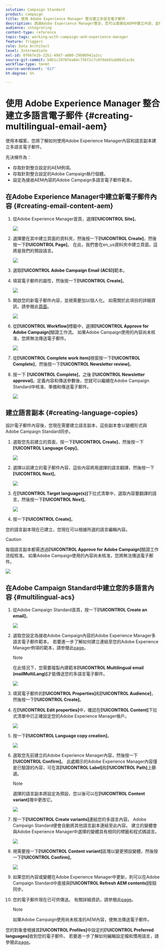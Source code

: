 ```yaml
---
solution: Campaign Standard
product: campaign
title: 使用 Adobe Experience Manager 整合建立多語言電子郵件.
description: 透過Adobe Experience Manager整合，您可以直接在AEM中建立內容，並稍後在Adobe Campaign中使用。
audience: integrating
content-type: reference
topic-tags: working-with-campaign-and-experience-manager
feature: Triggers
role: Data Architect
level: Intermediate
exl-id: 0f66fe2b-22b1-49d7-a080-29b00941a2cc
source-git-commit: b0b1c2978fea84c736f2c7c0fdeb91ab0bd1ac8c
workflow-type: tm+mt
source-wordcount: '617'
ht-degree: 5%

---
```


# 使用 Adobe Experience Manager 整合建立多語言電子郵件 {#creating-multilingual-email-aem}

使用本檔案，您將了解如何使用Adobe Experience Manager內容和語言副本建立多語言電子郵件。

先決條件為：

* 存取針對整合設定的AEM例項。
* 存取針對整合設定的Adobe Campaign執行個體。
* 設定為接收AEM內容的Adobe Campaign多語言電子郵件範本。

## 在Adobe Experience Manager中建立新電子郵件內容 {#creating-email-content-aem}

1. 從Adobe Experience Manager首頁，選擇&#x200B;**[!UICONTROL Site]**。

   ![](assets/aem_acs_1.png)

1. 選擇要在其中建立頁面的資料夾，然後按一下&#x200B;**[!UICONTROL Create]**，然後按一下&#x200B;**[!UICONTROL Page]**。 在此，我們會在en_us資料夾中建立頁面，這將是我們的預設語言。

   ![](assets/aem_acs_2.png)

1. 選取&#x200B;**[!UICONTROL Adobe Campaign Email (ACS)]**&#x200B;範本。

1. 填寫電子郵件的屬性，然後按一下&#x200B;**[!UICONTROL Create]**。

   ![](assets/aem_acs_3.png)

1. 開啟您的新電子郵件內容，並視需要加以個人化。 如需關於此項目的詳細資訊，請參閱此[頁面](../../integrating/using/creating-email-experience-manager.md#editing-email-aem)。

   ![](assets/aem_acs_4.png)

1. 從&#x200B;**[!UICONTROL Workflow]**&#x200B;標籤中，選擇&#x200B;**[!UICONTROL Approve for Adobe Campaign]**&#x200B;驗證工作流。 如果Adobe Campaign使用的內容尚未核准，您將無法傳送電子郵件。

   ![](assets/aem_acs_7.png)

1. 從&#x200B;**[!UICONTROL Complete work item]**&#x200B;視窗按一下&#x200B;**[!UICONTROL Complete]**，然後按一下&#x200B;**[!UICONTROL Newsletter review]**。

1. 按一下 **[!UICONTROL Complete]**，之後 **[!UICONTROL Newsletter approval]**。定義內容和傳送參數後，您就可以繼續在Adobe Campaign Standard中核准、準備和傳送電子郵件。

   ![](assets/aem_acs_8.png)

## 建立語言副本 {#creating-language-copies}

設計電子郵件內容後，您現在需要建立語言副本，這些副本會以變體形式與Adobe Campaign Standard同步。

1. 選取您先前建立的頁面，按一下&#x200B;**[!UICONTROL Create]**，然後按一下&#x200B;**[!UICONTROL Language Copy]**。

   ![](assets/aem_acs_5.png)

1. 選擇以前建立的電子郵件內容，這些內容將用選擇的語言翻譯，然後按一下&#x200B;**[!UICONTROL Next]**。

   ![](assets/aem_acs_6.png)

1. 在&#x200B;**[!UICONTROL Target language(s)]**&#x200B;下拉式清單中，選取內容要翻譯的語言，然後按一下&#x200B;**[!UICONTROL Next]**。

   ![](assets/aem_acs_9.png)

1. 按一下&#x200B;**[!UICONTROL Create]**。

您的語言副本現在已建立，您現在可以根據所選的語言編輯內容。

>[!CAUTION]
>
>每個語言副本都需透過&#x200B;**[!UICONTROL Approve for Adobe Campaign]**&#x200B;驗證工作流程核准。 如果Adobe Campaign使用的內容尚未核准，您將無法傳送電子郵件。

![](assets/aem_acs_11.png)

## 在Adobe Campaign Standard中建立您的多語言內容 {#multilingual-acs}

1. 從Adobe Campaign Standard首頁，按一下&#x200B;**[!UICONTROL Create an email]**。

   ![](assets/aem_acs_12.png)

1. 選取您設定為接收Adobe Campaign內容的Adobe Experience Manager多語言電子郵件範本。 若要進一步了解如何建立連結至您的Adobe Experience Manager例項的範本，請參閱此[page](../../integrating/using/configure-experience-manager.md#config-acs)。

   >[!NOTE]
   >
   >在此情況下，您需要複製內建範本&#x200B;**[!UICONTROL Multilingual email (mailMultiLang)]**&#x200B;才能傳送您的多語言電子郵件。

   ![](assets/aem_acs_13.png)

1. 填寫電子郵件的&#x200B;**[!UICONTROL Properties]**&#x200B;和&#x200B;**[!UICONTROL Audience]**，然後按一下&#x200B;**[!UICONTROL Create]**。

1. 在&#x200B;**[!UICONTROL Edit properties]**&#x200B;中，確認在&#x200B;**[!UICONTROL Content]**&#x200B;下拉式清單中已正確設定您的Adobe Experience Manager帳戶。

   ![](assets/aem_acs_20.png)

1. 按一下&#x200B;**[!UICONTROL Language copy creation]**。

   ![](assets/aem_acs_16.png)

1. 選取您先前建立的Adobe Experience Manager內容，然後按一下&#x200B;**[!UICONTROL Confirm]**。 此處顯示的Adobe Experience Manager內容僅是已驗證的內容，可在其&#x200B;**[!UICONTROL Label]**&#x200B;和&#x200B;**[!UICONTROL Path]**&#x200B;上篩選。

   >[!NOTE]
   >
   >選擇的語言副本將設定為預設，您以後可以在&#x200B;**[!UICONTROL Content variant]**&#x200B;塊中更改它。

   ![](assets/aem_acs_17.png)

1. 按一下&#x200B;**[!UICONTROL Create variants]**&#x200B;連結您的多語言內容。 Adobe Campaign Standard便會自動將其他語言副本連結至此內容。 建立的變體會與Adobe Experience Manager中選擇的變體具有相同的標籤和程式碼語言。

   ![](assets/aem_acs_18.png)

1. 視需要按一下&#x200B;**[!UICONTROL Content variant]**&#x200B;區塊以變更預設變體，然後按一下&#x200B;**[!UICONTROL Confirm]**。

   ![](assets/aem_acs_19.png)

1. 如果您的內容或變體在Adobe Experience Manager中更新，則可以在Adobe Campaign Standard中直接與&#x200B;**[!UICONTROL Refresh AEM contents]**&#x200B;按鈕同步。

1. 您的電子郵件現在已可供傳送。 有關詳細資訊，請參閱此[page](../../sending/using/get-started-sending-messages.md)。

   >[!NOTE]
   >
   >如果Adobe Campaign使用尚未核准的AEM內容，便無法傳送電子郵件。

您的對象會根據其&#x200B;**[!UICONTROL Profiles]**&#x200B;中設定的&#x200B;**[!UICONTROL Preferred languages]**&#x200B;收到您的電子郵件。 若要進一步了解如何編輯設定檔和慣用語言，請參閱此[page](../../audiences/using/editing-profiles.md)。
